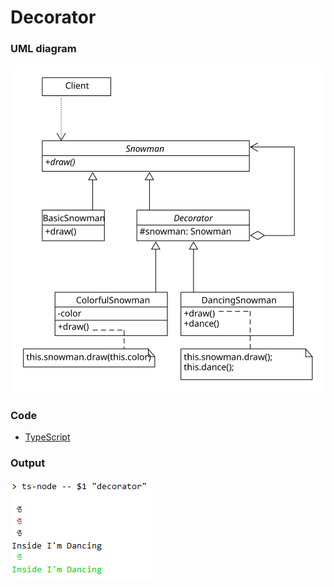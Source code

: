 # Decorator

### UML diagram
![decorator](img/decorator.svg)

### Code
 - [TypeScript](decorator.ts)

### Output
![output](img/decorator-output.png)